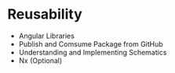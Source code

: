 # Reusability

- Angular Libraries
- Publish and Comsume Package from GitHub
- Understanding and Implementing Schematics
- Nx (Optional)
